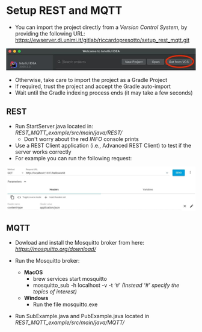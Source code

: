 # Setup REST and MQTT



* You can import the project directly from a *Version Control System*, by providing the following URL: 
https://ewserver.di.unimi.it/gitlab/riccardopresotto/setup_rest_mqtt.git

<img src = './assets/img_1.png'>


* Otherwise, take care to import the project as a Gradle Project
* If required, trust the project and accept the Gradle auto-import
* Wait until the Gradle indexing process ends (it may take a few seconds)

## REST

* Run StartServer.java located in: *REST\_MQTT_example/src/main/java/REST/*
    * Don't worry about the red *INFO* console prints
* Use a REST Client application (i.e., Advanced REST Client) to test if the server works correctly
* For example you can run the following request:

<img src = './assets/img_2.jpeg'>


## MQTT
* Dowload and install the Mosquitto broker from here: *https://mosquitto.org/download/*
* Run the Mosquitto broker:
	* **MacOS**
		- brew services start mosquitto
		- mosquitto_sub -h localhost -v -t ‘#’  *(Instead ‘#’ specify the topics of interest)*
	* **Windows**
		- Run the file mosquitto.exe

* Run SubExample.java and PubExample.java located in *REST\_MQTT_example/src/main/java/MQTT/*
